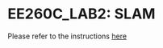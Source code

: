 # EE260C_LAB2: SLAM

Please refer to the instructions [here](https://docs.google.com/document/d/1Bluq5Sy6CuqtzTEQD-HbwzCe4d3J1q1E9NAAFkm-I7k/edit?usp=sharing)
